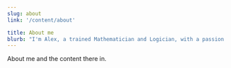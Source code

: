 ```yaml
---
slug: about
link: '/content/about'

title: About me
blurb: "I'm Alex, a trained Mathematician and Logician, with a passion for hard problems."
---
```


About me and the content there in.
